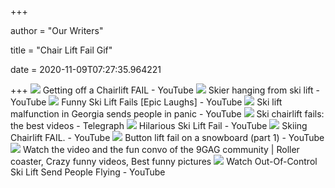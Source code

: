 +++
        
author = "Our Writers"
        
title = "Chair Lift Fail Gif"
        
date = 2020-11-09T07:27:35.964221
        
+++
[ ![](https://i.ytimg.com/vi/XHmjQiEn_DM/hqdefault.jpg)](https://i.ytimg.com/vi/XHmjQiEn_DM/hqdefault.jpg) Getting off a Chairlift FAIL - YouTube
[ ![](https://i.ytimg.com/vi/cz0SlRyA9LQ/hqdefault.jpg)](https://i.ytimg.com/vi/cz0SlRyA9LQ/hqdefault.jpg) Skier hanging from ski lift - YouTube
[ ![](https://i.ytimg.com/vi/86AlLbCVI8A/maxresdefault.jpg)](https://i.ytimg.com/vi/86AlLbCVI8A/maxresdefault.jpg) Funny Ski Lift Fails  [Epic Laughs] - YouTube
[ ![](https://i.ytimg.com/vi/XWYsDM_j57A/maxresdefault.jpg)](https://i.ytimg.com/vi/XWYsDM_j57A/maxresdefault.jpg) Ski lift malfunction in Georgia sends people in panic - YouTube
[ ![](https://www.telegraph.co.uk/content/dam/Travel/leadAssets/26/98/ski-hanging_2698228a.jpg?imwidth=450)](https://www.telegraph.co.uk/content/dam/Travel/leadAssets/26/98/ski-hanging_2698228a.jpg?imwidth=450) Ski chairlift fails: the best videos - Telegraph
[ ![](https://i.ytimg.com/vi/7bnrVcQp1Gg/hqdefault.jpg)](https://i.ytimg.com/vi/7bnrVcQp1Gg/hqdefault.jpg) Hilarious Ski Lift Fail - YouTube
[ ![](https://i.ytimg.com/vi/nnq5fYoHbmM/hqdefault.jpg)](https://i.ytimg.com/vi/nnq5fYoHbmM/hqdefault.jpg) Skiing Chairlift FAIL. - YouTube
[ ![](https://i.ytimg.com/vi/8ZZtzDINT7c/hqdefault.jpg)](https://i.ytimg.com/vi/8ZZtzDINT7c/hqdefault.jpg) Button lift fail on a snowboard (part 1) - YouTube
[ ![](https://i.pinimg.com/564x/41/42/ef/4142eff12e13c758d6ee167f072b795a.jpg)](https://i.pinimg.com/564x/41/42/ef/4142eff12e13c758d6ee167f072b795a.jpg) Watch the video and the fun convo of the 9GAG community | Roller coaster,  Crazy funny videos, Best funny pictures
[ ![](https://i.ytimg.com/vi/0-qboPA_9AE/maxresdefault.jpg)](https://i.ytimg.com/vi/0-qboPA_9AE/maxresdefault.jpg) Watch Out-Of-Control Ski Lift Send People Flying - YouTube
